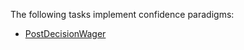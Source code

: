 The following tasks implement confidence paradigms:

- [PostDecisionWager](../envs.md#neurogym.envs.native.postdecisionwager.PostDecisionWager)
